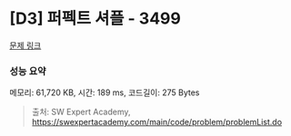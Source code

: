 # [D3] 퍼펙트 셔플 - 3499 

[문제 링크](https://swexpertacademy.com/main/code/problem/problemDetail.do?contestProbId=AWGsRbk6AQIDFAVW) 

### 성능 요약

메모리: 61,720 KB, 시간: 189 ms, 코드길이: 275 Bytes



> 출처: SW Expert Academy, https://swexpertacademy.com/main/code/problem/problemList.do